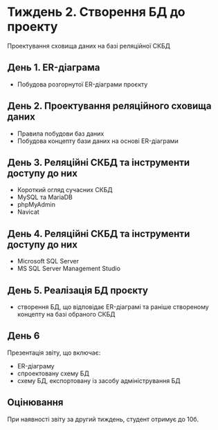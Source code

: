 # Тиждень 2. Створення БД до проекту

Проектування сховища даних на базі реляційної СКБД

## День 1. ER-діаграма
- Побудова розгорнутої ER-діаграми проєкту

## День 2. Проектування реляційного сховища даних
- Правила побудови баз даних
- Побудова концепту бази даних на основі ER-діаграми

## День 3. Реляційні СКБД та інструменти доступу до них
- Короткий огляд сучасних СКБД
- MySQL та MariaDB
- phpMyAdmin
- Navicat

## День 4. Реляційні СКБД та інструменти доступу до них
- Microsoft SQL Server
- MS SQL Server Management Studio

## День 5. Реалізація БД проєкту
- створення БД, що відповідає ER-діаграмі та раніше створеному концепту на базі обраного СКБД

## День 6
Презентація звіту, що включає:
- ER-діаграму
- спроектовану схему БД
- схему БД, експортовану із засобу адміністрування БД

## Оцінювання
При наявності звіту за другий тиждень, студент отримує до 10б.

